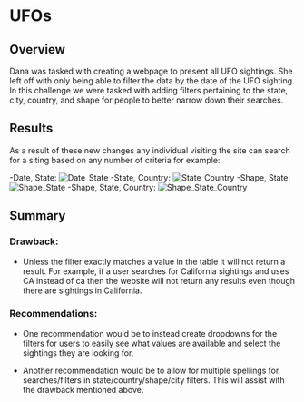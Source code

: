 # UFOs

## Overview

Dana was tasked with creating a webpage to present all UFO sightings. She left off with only being able to 
filter the data by the date of the UFO sighting. In this challenge we were tasked with adding filters pertaining
to the state, city, country, and shape for people to better narrow down their searches.  

## Results

As a result of these new changes any individual visiting the site can search for a siting based on any number of 
criteria for example:

-Date, State:
![Date_State]()
-State, Country:
![State_Country]()
-Shape, State:
![Shape_State]()
-Shape, State, Country:
![Shape_State_Country]()
## Summary

### Drawback:

- Unless the filter exactly matches a value in the table it will not return a result. For example, if a user searches for California sightings and uses CA instead of ca then the website will not 
return any results even though there are sightings in California.

### Recommendations:

- One recommendation would be to instead create dropdowns for the filters for users to easily see what values are available and select the sightings they are looking for. 

- Another recommendation would be to allow for multiple spellings for searches/filters in state/country/shape/city filters. This will assist with the drawback mentioned above.